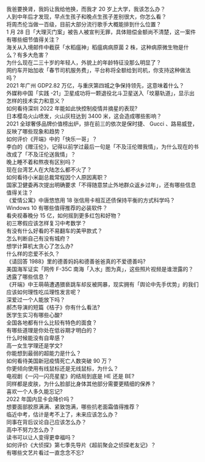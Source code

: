 我爸要换肾，我妈让我给他换，而我才 20 岁上大学，我该怎么办？  
人到中年后才发现，早点生孩子和晚点生孩子差别很大，你怎么看？  
将周杰伦当做一百级，目前大部分流行歌手大概能排到什么位置？  
1 月 28 日「大理灭门案」被告人被宣判无罪，具体赔偿金额尚不清楚，这一案件有哪些细节值得关注？  
海关从入境邮件中截获「水稻瘟神」稻瘟病病原菌 2 株，这种病原微生物是什么？有多大危害？  
为什么现在二三十岁的年轻人，外貌上的年龄特征没那么明显了？  
网约车开始加收「春节司机服务费」，平台称将全额给到司机，你支持这种做法吗？  
2021 年广州 GDP2.82 万亿，与重庆第四城之争保持领先，这意味着什么？  
外媒称中国「实践 -21」卫星成功将一颗退役北斗卫星送入「坟墓轨道」，显示出怎样的技术实力和意义？  
如何看待深圳 2022 年能如此快控制疫情并摘星的表现?  
日本樱岛火山喷发，火山灰柱达到 3400 米，这会造成哪些影响？  
2021 全球奢侈品牌价值榜出炉，排在前三的依次是保时捷、 Gucci 、路易威登，反映了哪些现象和趋势？  
如何评价《开端》中的「快乐一哥」？  
李白的《赠汪伦》，记得以前学过最后一句是「不及汪伦赠我情」，为什么现在的书改成了「不及汪伦送我情」？  
晚上睡不着和熬夜有区别吗？  
现在台湾艺人在大陆怎么都不火了？  
如何看待小米副总裁常程因个人原因离职？  
国家卫健委再次提出明确要求「不得随意禁止外地群众返乡过年」，还有哪些信息值得关注？  
《爱情公寓》中唐悠悠用 18 张信用卡相互还债保持平衡的方式科学吗？  
Windows 10 有哪些值得推荐的必装软件？  
看央视春晚分 15 亿，如何摇到更多红包和好物？  
初三寒假应该怎样复习中考数学？  
有没有什么好看的不易翻车的美甲款式？  
怎么判断自己有没有城府？  
想学计算机太贪心了怎么办?  
什么样的恋爱不长久？  
《请回答 1988》里的德善妈妈和德善爸爸真的不爱德善吗?  
美国海军证实「网传 F-35C 南海「入水」图为真」，这些照片视频是谁泄露的？透露了哪些信息？  
《开端》中王萌萌遭遇猥亵跳车却反被网暴，现实拥有「舆论中先手优势」的我们应该如何理性吃瓜理性发言呢？  
深爱过一个人能放下吗？  
郝杰导演的短篇《桔子》你有什么看法?  
医学生实习有哪些心酸?  
全国各地都有什么比较有特色的面食？  
有哪些道理是你处在低谷期才明白的？  
什么时候能没有自卑感？  
高一女生学理还是学文?  
你能想到最弱的超能力是什么？  
如何看待美国新冠疫情死亡人数突破 90 万？  
你更倾向使用有线鼠标还是无线鼠标，为什么？  
电视剧《一闪一闪亮星星》的结局到底是 HE 还是 BE?  
同样都是皮肤，为什么脸部比身体其他部分需要更精细的保养？  
喜欢一个人多久能忘记?  
2022 年国内显卡会降价吗？  
想要面部胶原满满、紧致饱满，哪些抗老面霜值得推荐？  
临近中考，估计是考不上了，未来应该怎么办？  
同事在背后议论自己应该怎么办？  
高中不努力怎么办？  
读书可以让人变得更幸福吗？  
如何评价《大侦探》第七季先导片《超前聚会之侦探老友记》？  
有哪些文艺片看过一直念念不忘?  
